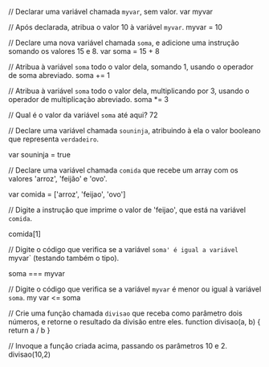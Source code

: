 // Declarar uma variável chamada `myvar`, sem valor.
var myvar

// Após declarada, atribua o valor 10 à variável `myvar`.
myvar = 10

// Declare uma nova variável chamada `soma`, e adicione uma instrução somando os valores 15 e 8.
var soma = 15 + 8

// Atribua à variável `soma` todo o valor dela, somando 1, usando o operador de soma abreviado.
soma += 1

// Atribua à variável `soma` todo o valor dela, multiplicando por 3, usando o operador de multiplicação abreviado.
soma \*= 3

// Qual é o valor da variável `soma` até aqui?
72

// Declare uma variável chamada `souninja`, atribuindo à ela o valor booleano que representa `verdadeiro`.

var souninja = true

// Declare uma variável chamada `comida` que recebe um array com os valores 'arroz', 'feijão' e 'ovo'.

var comida = ['arroz', 'feijao', 'ovo']

// Digite a instrução que imprime o valor de 'feijao', que está na variável `comida`.

comida[1]

// Digite o código que verifica se a variável `soma' é igual a variável `myvar` (testando também o tipo).

soma === myvar

// Digite o código que verifica se a variável `myvar` é menor ou igual à variável `soma`.
my var <= soma

// Crie uma função chamada `divisao` que receba como parâmetro dois números, e retorne o resultado da divisão entre eles.
function divisao(a, b) {
return a / b
}

// Invoque a função criada acima, passando os parâmetros 10 e 2.
divisao(10,2)

